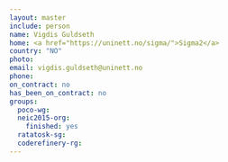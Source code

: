 ```yaml
---
layout: master
include: person
name: Vigdis Guldseth
home: <a href="https://uninett.no/sigma/">Sigma2</a>
country: "NO"
photo:
email: vigdis.guldseth@uninett.no
phone:
on_contract: no
has_been_on_contract: no
groups:
  poco-wg:
  neic2015-org:
    finished: yes
  ratatosk-sg:
  coderefinery-rg:
---
```

